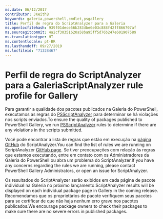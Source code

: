 ```yaml
---
ms.date: 06/12/2017
contributor: JKeithB
keywords: galeria,powershell,cmdlet,psgallery
title: Perfil de regra do ScriptAnalyzer para a Galeria
ms.openlocfilehash: 939f01dece56b283dbe6e03c888f42ff866707af
ms.sourcegitcommit: 4a2cf30351620a58ba95ff5d76b247e601907589
ms.translationtype: HT
ms.contentlocale: pt-BR
ms.lasthandoff: 09/27/2019
ms.locfileid: "71328467"
---
```

# <a name="scriptanalyzer-rule-profile-for-gallery"></a><span data-ttu-id="1ebe7-103">Perfil de regra do ScriptAnalyzer para a Galeria</span><span class="sxs-lookup"><span data-stu-id="1ebe7-103">ScriptAnalyzer rule profile for Gallery</span></span>

<span data-ttu-id="1ebe7-104">Para garantir a qualidade dos pacotes publicados na Galeria do PowerShell, executamos as regras do [PSScriptAnalyzer](https://github.com/PowerShell/PSScriptAnalyzer) para determinar se há violações nos scripts enviados.</span><span class="sxs-lookup"><span data-stu-id="1ebe7-104">To ensure the quality of packages published to PowerShell Gallery, we run [PSScriptAnalyzer](https://github.com/PowerShell/PSScriptAnalyzer) rules to determine if there are any violations in the scripts submitted.</span></span>

<span data-ttu-id="1ebe7-105">Você pode encontrar a lista de regras que estão em execução na [página GitHub](https://github.com/PowerShell/PSScriptAnalyzer/blob/development/Engine/Settings/PSGallery.psd1) do ScriptAnalyzer.</span><span class="sxs-lookup"><span data-stu-id="1ebe7-105">You can find the list of rules we are running on ScriptAnalyzer [GitHub page](https://github.com/PowerShell/PSScriptAnalyzer/blob/development/Engine/Settings/PSGallery.psd1).</span></span>
<span data-ttu-id="1ebe7-106">Se tiver preocupações com relação às regras que estamos executando, entre em contato com os Administradores da Galeria do PowerShell ou abra um problema do ScriptAnalyzer.</span><span class="sxs-lookup"><span data-stu-id="1ebe7-106">If you have any concerns regarding the rules we are running, please contact PowerShell Gallery Administrators, or open an issue for ScriptAnalyzer.</span></span>

<span data-ttu-id="1ebe7-107">Os resultados do ScriptAnalyzer serão exibidos em cada página de pacote individual na Galeria no próximo lançamento.</span><span class="sxs-lookup"><span data-stu-id="1ebe7-107">ScriptAnalyzer results will be displayed on each individual package page in Gallery in the coming release.</span></span> <span data-ttu-id="1ebe7-108">Recomendamos que os proprietários de pacote verifiquem seus pacotes para se certificar de que não haja nenhum erro grave nos pacotes publicados.</span><span class="sxs-lookup"><span data-stu-id="1ebe7-108">We encourage package owners to check their packages to make sure there are no severe errors in published packages.</span></span>
